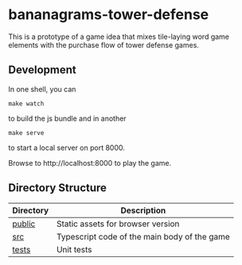 bananagrams-tower-defense
=========================

This is a prototype of a game idea that mixes tile-laying
word game elements with the purchase flow of tower defense
games.


Development
----------

In one shell, you can
```shell
make watch
```
to build the js bundle and in another
```shell
make serve
```
to start a local server on port 8000.

Browse to http://localhost:8000 to play the game.

Directory Structure
-------------------

| Directory | Description |
| --- | --- |
| [public](public) | Static assets for browser version |
| [src](src) | Typescript code of the main body of the game |
| [tests](tests) | Unit tests |
